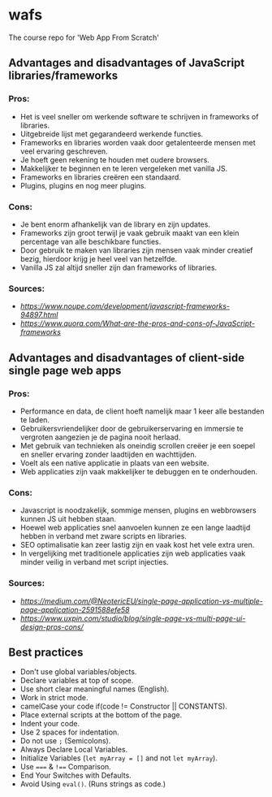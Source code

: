 # wafs
The course repo for 'Web App From Scratch'

## Advantages and disadvantages of JavaScript libraries/frameworks
### Pros:
- Het is veel sneller om werkende software te schrijven in frameworks of libraries.
- Uitgebreide lijst met gegarandeerd werkende functies.
- Frameworks en libraries worden vaak door getalenteerde mensen met veel ervaring geschreven.
- Je hoeft geen rekening te houden met oudere browsers.
- Makkelijker te beginnen en te leren vergeleken met vanilla JS.
- Frameworks en libraries creëren een standaard.
- Plugins, plugins en nog meer plugins.
### Cons:
- Je bent enorm afhankelijk van de library en zijn updates.
- Frameworks zijn groot terwijl je vaak gebruik maakt van een klein percentage van alle beschikbare functies.
- Door gebruik te maken van libraries zijn mensen vaak minder creatief bezig, hierdoor krijg je heel veel van hetzelfde.
- Vanilla JS zal altijd sneller zijn dan frameworks of libraries.

### Sources:
- *https://www.noupe.com/development/javascript-frameworks-94897.html*
- *https://www.quora.com/What-are-the-pros-and-cons-of-JavaScript-frameworks*

## Advantages and disadvantages of client-side single page web apps
### Pros:
- Performance en data, de client hoeft namelijk maar 1 keer alle bestanden te laden.
- Gebruikersvriendelijker door de gebruikerservaring en immersie te vergroten aangezien je de pagina nooit herlaad.
- Met gebruik van technieken als oneindig scrollen creëer je een soepel en sneller ervaring zonder laadtijden en wachttijden.
- Voelt als een native applicatie in plaats van een website.
- Web applicaties zijn vaak makkelijker te debuggen en te onderhouden.
### Cons:
- Javascript is noodzakelijk, sommige mensen, plugins en webbrowsers kunnen JS uit hebben staan.
- Hoewel web applicaties snel aanvoelen kunnen ze een lange laadtijd hebben in verband met zware scripts en libraries.
- SEO optimalisatie kan zeer lastig zijn en vaak kost het vele extra uren.
- In vergelijking met traditionele applicaties zijn web applicaties vaak minder veilig in verband met script injecties.
### Sources:
- *https://medium.com/@NeotericEU/single-page-application-vs-multiple-page-application-2591588efe58*
- *https://www.uxpin.com/studio/blog/single-page-vs-multi-page-ui-design-pros-cons/*

## Best practices
- Don't use global variables/objects.
- Declare variables at top of scope.
- Use short clear meaningful names (English).
- Work in strict mode.
- camelCase your code if(code != Constructor || CONSTANTS).
- Place external scripts at the bottom of the page.
- Indent your code.
- Use 2 spaces for indentation.
- Do not use `;` (Semicolons).
- Always Declare Local Variables.
- Initialize Variables (`let myArray = []` and not `let myArray`).
- Use `===` & `!==` Comparison.
- End Your Switches with Defaults.
- Avoid Using `eval()`. (Runs strings as code.)